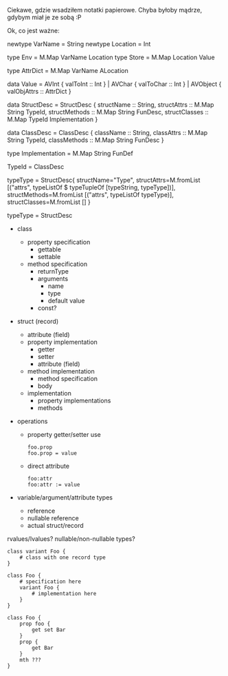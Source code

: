 Ciekawe, gdzie wsadziłem notatki papierowe. Chyba byłoby mądrze, gdybym miał je ze sobą :P

Ok, co jest ważne:

newtype VarName = String
newtype Location = Int

type Env = M.Map VarName Location
type Store = M.Map Location Value

type AttrDict = M.Map VarName ALocation

data Value = AVInt { valToInt :: Int }
            | AVChar { valToChar :: Int }
            | AVObject { valObjAttrs :: AttrDict }


data StructDesc = StructDesc {
    structName :: String,
    structAttrs :: M.Map String TypeId,
    structMethods :: M.Map String FunDesc,
    structClasses :: M.Map TypeId Implementation
}

data ClassDesc = ClassDesc {
    className :: String,
    classAttrs :: M.Map String TypeId,
    classMethods :: M.Map String FunDesc
}

type Implementation = M.Map String FunDef

TypeId = ClassDesc

typeType = StructDesc{
    structName="Type",
    structAttrs=M.fromList [("attrs", typeListOf $ typeTupleOf [typeString, typeType])],
    structMethods=M.fromList [("attrs", typeListOf typeType)],
    structClasses=M.fromList []
}

typeType = StructDesc


- class
    + property specification
        - gettable
        - settable
    + method specification
        - returnType
        - arguments
            + name
            + type
            + default value
        - const?

- struct (record)
    + attribute (field)
    + property implementation
        - getter
        - setter
        - attribute (field)
    + method implementation
        - method specification
        - body
    + implementation
        - property implementations
        - methods

- operations
    + property getter/setter use
        ```
        foo.prop
        foo.prop = value
        ```
    + direct attribute
        ```
        foo:attr
        foo:attr := value
        ```

- variable/argument/attribute types
    + reference
    + nullable reference
    + actual struct/record

rvalues/lvalues?
nullable/non-nullable types?

    class variant Foo {
        # class with one record type
    }

    class Foo {
        # specification here
        variant Foo {
            # implementation here
        }
    }

    class Foo {
        prop foo {
            get set Bar
        }
        prop {
            get Bar
        }
        mth ???
    }
